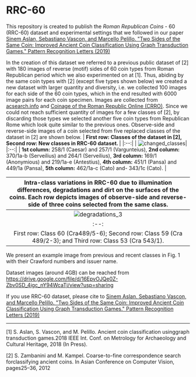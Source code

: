 # RRC-60
This repository is created to publish the <i>Roman Republican Coins</i> - 60 (RRC-60) dataset and experimental settings that we followed in our paper <a href="https://www.sciencedirect.com/science/article/pii/S0167865519303708"> Sinem Aslan, Sebastiano Vascon, and Marcello Pelillo. "Two Sides of the Same Coin: Improved Ancient Coin Classification Using Graph Transduction Games." Pattern Recognition Letters (2019) </a>

In the creation of this dataset we referred to a previous public dataset of [2] with 180 images of reverse (motif) sides of 60 coin types from Roman Republican period which we also experimented on at [1]. Thus, abiding by the same coin types with [2] (except five types shown below) we created a new dataset with larger quantity and diversity, i.e. we collected 100 images for each side of the 60 coin types, which in the end resulted with 6000 image pairs for each coin specimen. Images are collected from <a href = 'https://www.acsearch.info/'>acsearch.info</a> and <a href = 'http://numismatics.org/crro/'>Coinage of the Roman Republic Online (CRRO)</a>. Since we could not reach sufficient quantity of images for a few classes of [2], by discarding those types we selected another five coin types from Republican Rome which look quite similar to the previous ones.  Observe-side and reverse-side images of a coin selected from five replaced classes of the dataset in [2] are shown below. 
| <b> First row: Classes of the dataset in [2], Second row: New classes in RRC-60 dataset. </b>|
|:--:| 
| ![changed_classes](https://user-images.githubusercontent.com/7011371/71901503-620f1b00-3160-11ea-866a-e431c89ee098.png)| 
|:--:| 
| <b>1st column:</b> 258/1 (Caesar) and 257/1 (Vargunteius), <b>2nd column:</b> 370/1a-b (Serveilius) and 264/1 (Serveilius), <b>3rd column:</b> 169/1 (Anonymious) and 219/1a-e (Antestius), <b>4th column:</b> 451/1 (Pansa) and 449/1a (Pansa), <b>5th column:</b> 462/1a-c (Cato) and- 343/1c (Cato). |


|Intra-class variations in RRC-60 due to illumination differences, degradations and dirt on the surfaces of the coins. Each row depicts images of observe-side and reverse-side of three coins selected from the same class. |
|:--:| 
|![degradations_3](https://user-images.githubusercontent.com/7011371/71903543-9b498a00-3164-11ea-8508-3d72e13cc05f.png)|
|:--:| 
| First row: Class 60 (Cra489/5-6); Second row: Class 59 (Cra 489/2-3); and Third row: Class 53 (Cra 543/1).|

 




We present an example image from previous and recent classes in Fig. 1 with their Crawford numbers and issuer name.

Dataset images (around 4GB) can be reached from https://drive.google.com/file/d/16EpvOJQe0Z-Zbv0SD_4igc_nY94WcaTj/view?usp=sharing

If you use RRC-60 dataset, please cite to  <a href="https://www.sciencedirect.com/science/article/pii/S0167865519303708"> Sinem Aslan, Sebastiano Vascon, and Marcello Pelillo. "Two Sides of the Same Coin: Improved Ancient Coin Classification Using Graph Transduction Games." Pattern Recognition Letters (2019) </a>




------------------------------

[1] S. Aslan,  S. Vascon,  and M. Pelillo.   Ancient coin classification usinggraph transduction games.2018 IEEE Int. Conf. on Metrology for Archaeology and Cultural Heritage, 2018 (In Press).

[2] S. Zambanini and M. Kampel.  Coarse-to-fine correspondence search forclassifying ancient coins. In Asian Conference on Computer Vision, pages25–36, 2012
